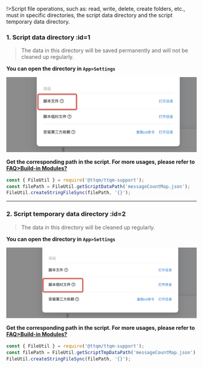 !>Script file operations, such as: read, write, delete, create folders, etc., must in specific directories, the script data directory and the script temporary data directory.

### 1. Script data directory :id=1

> The data in this directory will be saved permanently and will not be cleaned up regularly.

**You can open the directory in `App>Settings`**

![Open script data directory](_media/script-data-dir/1.jpg)

**Get the corresponding path in the script. For more usages, please refer to [FAQ>Build-in Modules?](en/question/build-in-module?id=_6)**

```javascript
const { FileUtil } = require('@ttqm/ttqm-support');
const filePath = FileUtil.getScriptDataPath('messageCountMap.json');
FileUtil.createStringFileSync(filePath, '{}');
```

---

### 2. Script temporary data directory :id=2

> The data in this directory will be cleaned up regularly.

**You can open the directory in `App>Settings`**

![Open script temporary data directory](_media/script-data-dir/2.jpg)

**Get the corresponding path in the script. For more usages, please refer to [FAQ>Build-in Modules?](en/question/build-in-module?id=_6)**

```javascript
const { FileUtil } = require('@ttqm/ttqm-support');
const filePath = FileUtil.getScriptTmpDataPath('messageCountMap.json');
FileUtil.createStringFileSync(filePath, '{}');
```

